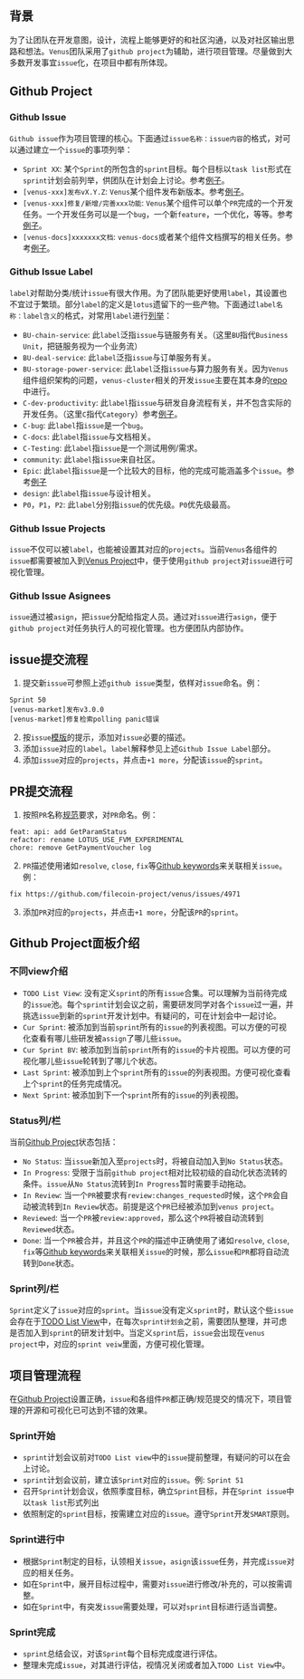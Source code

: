 ## 背景

为了让团队在开发意图，设计，流程上能够更好的和社区沟通，以及对社区输出思路和想法。`Venus`团队采用了`github project`为辅助，进行项目管理。尽量做到大多数开发事宜`issue`化，在项目中都有所体现。

## Github Project

### Github Issue

`Github issue`作为项目管理的核心。下面通过`issue名称：issue内容`的格式，对可以通过建立一个`issue`的事项列举：

- `Sprint XX`: 某个`Sprint`的所包含的`sprint`目标。每个目标以`task list`形式在`sprint`计划会前列举，供团队在计划会上讨论。参考[例子](https://github.com/filecoin-project/venus/issues/4972)。
- `[venus-xxx]发布vX.Y.Z`: `Venus`某个组件发布新版本。参考[例子](https://github.com/filecoin-project/venus/issues/4972)。
- `[venus-xxx]修复/新增/完善xxx功能`: `Venus`某个组件可以单个`PR`完成的一个开发任务。一个开发任务可以是一个`bug`，一个新`feature`，一个优化，等等。参考[例子](https://github.com/filecoin-project/venus/issues/4975)。
- `[venus-docs]xxxxxxx文档`: `venus-docs`或者某个组件文档撰写的相关任务。参考[例子](https://github.com/filecoin-project/venus/issues/5004)。

### Github Issue Label

`label`对帮助分类/统计`issue`有很大作用。为了团队能更好使用`label`，其设置也不宜过于繁琐。部分`label`的定义是`lotus`遗留下的一些产物。下面通过`label名称：label含义`的格式，对常用`label`进行[列举](https://github.com/filecoin-project/venus/issues)：

- `BU-chain-service`: 此`label`泛指`issue`与链服务有关。（这里`BU`指代`Business Unit`，把链服务视为一个业务流）
- `BU-deal-service`: 此`label`泛指`issue`与订单服务有关。
- `BU-storage-power-service`: 此`label`泛指`issue`与算力服务有关。因为`Venus`组件组织架构的问题，`venus-cluster`相关的开发`issue`主要在其本身的[repo](https://github.com/ipfs-force-community/venus-cluster)中进行。
- `C-dev-productivity`: 此`label`指`issue`与研发自身流程有关，并不包含实际的开发任务。（这里`C`指代`Category`）参考[例子](https://github.com/filecoin-project/venus/issues/4972)。
- `C-bug`: 此`label`指`issue`是一个`bug`。
- `C-docs`: 此`label`指`issue`与文档相关。
- `C-Testing`: 此`label`指`issue`是一个测试用例/需求。
- `community`: 此`label`指`issue`来自社区。
- `Epic`: 此`label`指`issue`是一个比较大的目标，他的完成可能涵盖多个`issue`。参考[例子](https://github.com/filecoin-project/venus/issues/4972)
- `design`: 此`label`指`issue`与设计相关。
- `P0`，`P1`，`P2`: 此`label`分别指`issue`的优先级。`P0`优先级最高。

### Github Issue Projects

`issue`不仅可以被`label`，也能被设置其对应的`projects`。当前`Venus`各组件的`issue`都需要被加入到[Venus Project](https://github.com/orgs/filecoin-project/projects/51)中，便于使用`github project`对`issue`进行可视化管理。

### Github Issue Asignees

`issue`通过被`asign`，把`issue`分配给指定人员。通过对`issue`进行`asign`，便于`github project`对任务执行人的可视化管理。也方便团队内部协作。

## issue提交流程

1. 提交新`issue`可参照上述`github issue`类型，依样对`issue`命名。例：

```
Sprint 50
[venus-market]发布v3.0.0
[venus-market]修复检索polling panic错误
```

2. 按`issue`[模版](https://github.com/filecoin-project/venus/tree/master/.github/ISSUE_TEMPLATE)的提示，添加对`issue`必要的描述。
3. 添加`issue`对应的`label`。`label`解释参见上述`Github Issue Label`部分。
4. 添加`issue`对应的`projects`，并点击`+1 more`，分配该`issue`的`sprint`。

## PR提交流程

1. 按照`PR`名称[规范](https://github.com/ipfs-force-community/dev-guidances/blob/master/%E8%B4%A8%E9%87%8F%E7%AE%A1%E7%90%86/%E4%BB%A3%E7%A0%81/git%E4%BD%BF%E7%94%A8/commit-message%E9%A3%8E%E6%A0%BC%E8%A7%84%E8%8C%83.md)要求，对`PR`命名。例：

```
feat: api: add GetParamStatus 
refactor: rename LOTUS_USE_FVM_EXPERIMENTAL
chore: remove GetPaymentVoucher log
```

2. `PR`描述使用诸如`resolve`, `close`, `fix`等[Github keywords](https://docs.github.com/en/issues/tracking-your-work-with-issues/linking-a-pull-request-to-an-issue#linking-a-pull-request-to-an-issue-using-a-keyword)来关联相关`issue`。例：

```
fix https://github.com/filecoin-project/venus/issues/4971
```

3. 添加`PR`对应的`projects`，并点击`+1 more`，分配该`PR`的`sprint`。

## Github Project面板介绍

### 不同view介绍

- `TODO List View`: 没有定义`sprint`的所有`issue`合集。可以理解为当前待完成的`issue`池。每个`sprint`计划会议之前，需要研发同学对各个`issue`过一遍，并挑选`issue`到新的`sprint`开发计划中。有疑问的，可在计划会中一起讨论。
- `Cur Sprint`: 被添加到当前`sprint`所有的`issue`的列表视图。可以方便的可视化查看有哪儿些研发被`assign`了哪儿些`issue`。
- `Cur Sprint BV`: 被添加到当前`sprint`所有的`issue`的卡片视图。可以方便的可视化哪儿些`issue`轮转到了哪儿个状态。
- `Last Sprint`: 被添加到上个`sprint`所有的`issue`的列表视图。方便可视化查看上个`sprint`的任务完成情况。
- `Next Sprint`: 被添加到下一个`sprint`所有的`issue`的列表视图。

### Status列/栏

当前[Github Project](https://github.com/orgs/filecoin-project/projects/51/views/8)状态包括：

- `No Status`: 当`issue`新加入至`projects`时，将被自动加入到`No Status`状态。
- `In Progress`: 受限于当前`github project`相对比较初级的自动化状态流转的条件。`issue`从`No Status`流转到`In Progress`暂时需要手动拖动。
- `In Review`: 当一个`PR`被要求有`review:changes_requested`时候，这个`PR`会自动被流转到`In Review`状态。前提是这个`PR`已经被添加到`venus project`。
- `Reviewed`: 当一个`PR`被`review:approved`，那么这个`PR`将被自动流转到`Reviewed`状态。
- `Done`: 当一个`PR`被合并，并且这个`PR`的描述中正确使用了诸如`resolve`, `close`, `fix`等[Github keywords](https://docs.github.com/en/issues/tracking-your-work-with-issues/linking-a-pull-request-to-an-issue#linking-a-pull-request-to-an-issue-using-a-keyword)来关联相关`issue`的时候，那么`issue`和`PR`都将自动流转到`Done`状态。

### Sprint列/栏

`Sprint`定义了`issue`对应的`sprint`。当`issue`没有定义`sprint`时，默认这个些`issue`会存在于[TODO List View](https://github.com/orgs/filecoin-project/projects/51/views/8)中，在每次`sprint计划会`之前，需要团队整理，并可虑是否加入到`sprint`的研发计划中。当定义`sprint`后，`issue`会出现在`venus project`中，对应的`sprint veiw`里面，方便可视化管理。

## 项目管理流程

在[Github Project](https://github.com/orgs/filecoin-project/projects/51/views/8)设置正确，`issue`和各组件`PR`都正确/规范提交的情况下，项目管理的开源和可视化已可达到不错的效果。

### Sprint开始

- `sprint`计划会议前对`TODO List view`中的`issue`提前整理，有疑问的可以在会上讨论。
- `sprint`计划会议前，建立该`Sprint`对应的`issue`。例: `Sprint 51`
- 召开`Sprint`计划会议，依照季度目标，确立`Sprint`目标，并在`Sprint issue`中以`task list`形式列出
- 依照制定的`sprint`目标，按需建立对应的`issue`。遵守`Sprint`开发`SMART`原则。

### Sprint进行中

- 根据`Sprint`制定的目标，认领相关`issue`，`asign`该`issue`任务，并完成`issue`对应的相关任务。
- 如在`Sprint`中，展开目标过程中，需要对`issue`进行修改/补充的，可以按需调整。
- 如在`Sprint`中，有突发`issue`需要处理，可以对`sprint`目标进行适当调整。

### Sprint完成

- `sprint`总结会议，对该`Sprint`每个目标完成度进行评估。
- 整理未完成`issue`，对其进行评估，视情况关闭或者加入`TODO List View`中。



